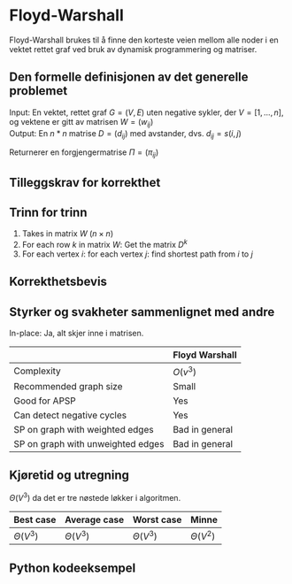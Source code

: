 # Floyd-Warshall
<!-- [K2] Forstå Floyd-Warshall -->

<!-- 
1. Kjenne den formelle definisjonen av det generelle problemet den løser
2. Kjenne til eventuelle tilleggskrav den stiller for å være korrekt
3. Vite hvordan den oppfører seg; kunne utføre algoritmen, trinn for trinn!
4. Forstå korrekthetsbeviset; hvordan og hvorfor virker algoritmen egentlig?
5. Kjenne til eventuelle styrker eller svakheter, sammenlignet med andre
6. Kjenne kjøretidene under ulike omstendigheter, og forstå utregningen
-->

Floyd-Warshall brukes til å finne den korteste veien mellom alle noder i en vektet rettet graf ved bruk av dynamisk programmering og matriser.

## Den formelle definisjonen av det generelle problemet
<!-- Et problem er relasjonen mellom input og output -->

Input: En vektet, rettet graf $G=(V,E)$ uten negative sykler, der $V=[1,...,n]$, og vektene er gitt av matrisen $W=(w_{ij})$  
Output: En $n*n$ matrise $D=(d_{ij})$ med avstander, dvs. $d_{ij}=s(i,j)$

Returnerer en forgjengermatrise $\Pi=(\pi_{ij})$

## Tilleggskrav for korrekthet
<!-- Korrekhet: algoritmer virker, gir det svaret den skal -->
<!-- Eks: Binary search må ha en sortert liste -->

## Trinn for trinn
<!-- Pseudokode med forklaring -->

1. Takes in matrix $W$ ($n \times n$)
2. For each row $k$ in matrix $W$: Get the matrix $D^{k}$
3. For each vertex $i$: for each vertex $j$: find shortest path from $i$ to $j$

## Korrekthetsbevis

## Styrker og svakheter sammenlignet med andre

In-place: Ja, alt skjer inne i matrisen.

|                                   | Floyd Warshall |
|-----------------------------------|----------------|
| Complexity                        | $O(v^3)$       |
| Recommended graph size            | Small          |
| Good for APSP                     | Yes            |
| Can detect negative cycles        | Yes            |
| SP on graph with weighted edges   | Bad in general |
| SP on graph with unweighted edges | Bad in general |

## Kjøretid og utregning
<!-- Under ulike omstendigheter -->

$\Theta(V^3)$ da det er tre nøstede løkker i algoritmen.

Best case | Average case | Worst case | Minne
---------|----------|---------|---------
 $\Theta(V^3)$ | $\Theta(V^3)$ | $\Theta(V^3)$ | $\Theta(V^2)$

## Python kodeeksempel
